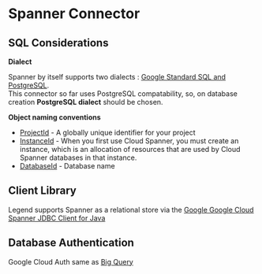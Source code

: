 # Spanner Connector

## SQL Considerations

__Dialect__

Spanner by itself supports two
dialects : [Google Standard SQL and PostgreSQL](https://cloud.google.com/spanner/docs/postgresql-interface#choose).
<br>This connector so far uses PostgreSQL compatability, so, on database creation **PostgreSQL dialect** should be
chosen.
<br>

__Object naming conventions__

* [ProjectId](https://cloud.google.com/resource-manager/docs/creating-managing-projects#before_you_begin) - A globally
  unique identifier for your project
* [InstanceId]((https://cloud.google.com/spanner/docs/create-query-database-console#create-instance)) - When you first
  use Cloud Spanner, you must create an instance, which is an allocation of resources that are used by Cloud Spanner
  databases in that instance.
* [DatabaseId](https://cloud.google.com/spanner/docs/create-query-database-console#create-database) - Database name

## Client Library

Legend supports Spanner as a relational store via
the [Google Google Cloud Spanner JDBC  Client for Java](https://cloud.google.com/spanner/docs/use-oss-jdbc)

## Database Authentication

Google Cloud Auth same as [Big Query](../bigquery/bigquery-connector.md#database-authentication)


